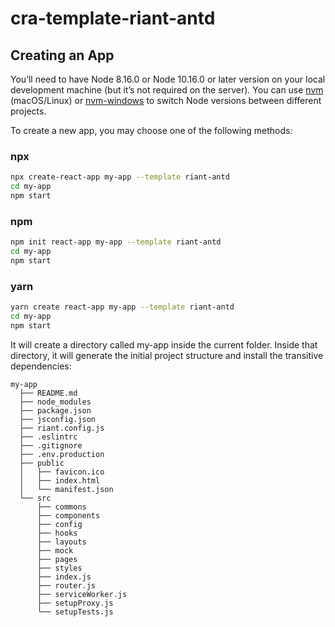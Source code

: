# cra-template-riant-antd

## Creating an App

You’ll need to have Node 8.16.0 or Node 10.16.0 or later version on your local development machine (but it’s not required on the server). You can use [nvm](https://github.com/nvm-sh/nvm#installation) (macOS/Linux) or [nvm-windows](https://github.com/coreybutler/nvm-windows#node-version-manager-nvm-for-windows) to switch Node versions between different projects.

To create a new app, you may choose one of the following methods:

### npx

```bash
npx create-react-app my-app --template riant-antd
cd my-app
npm start
```

### npm
```bash
npm init react-app my-app --template riant-antd
cd my-app
npm start
```

### yarn
```bash
yarn create react-app my-app --template riant-antd
cd my-app
npm start
```

It will create a directory called my-app inside the current folder.
Inside that directory, it will generate the initial project structure and install the transitive dependencies:

```
my-app
  ├── README.md
  ├── node_modules
  ├── package.json
  ├── jsconfig.json
  ├── riant.config.js
  ├── .eslintrc
  ├── .gitignore
  ├── .env.production
  ├── public
  │   ├── favicon.ico
  │   ├── index.html
  │   └── manifest.json
  └── src
      ├── commons
      ├── components
      ├── config
      ├── hooks
      ├── layouts
      ├── mock
      ├── pages
      ├── styles
      ├── index.js
      ├── router.js
      ├── serviceWorker.js
      ├── setupProxy.js
      └── setupTests.js
```
